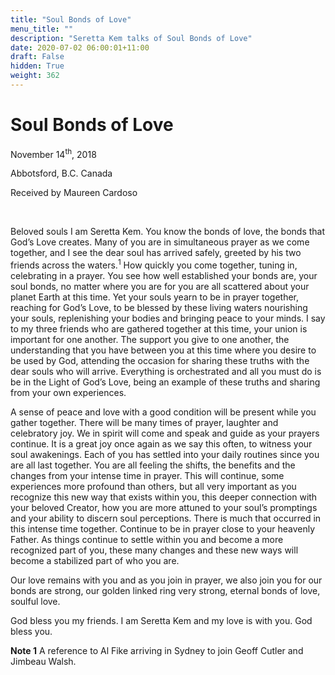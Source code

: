 ```yaml
---
title: "Soul Bonds of Love"
menu_title: ""
description: "Seretta Kem talks of Soul Bonds of Love"
date: 2020-07-02 06:00:01+11:00
draft: False
hidden: True
weight: 362
---
```

# Soul Bonds of Love

November 14<sup>th</sup>, 2018

Abbotsford, B.C. Canada

Received by Maureen Cardoso

 

Beloved souls I am Seretta Kem. You know the bonds of love, the bonds that God’s Love creates. Many of you are in simultaneous prayer as we come together, and I see the dear soul has arrived safely, greeted by his two friends across the waters.<sup>1</sup> How quickly you come together, tuning in, celebrating in a prayer. You see how well established your bonds are, your soul bonds, no matter where you are for you are all scattered about your planet Earth at this time. Yet your souls yearn to be in prayer together, reaching for God’s Love, to be blessed by these living waters nourishing your souls, replenishing your bodies and bringing peace to your minds. I say to my three friends who are gathered together at this time, your union is important for one another. The support you give to one another, the understanding that you have between you at this time where you desire to be used by God, attending the occasion for sharing these truths with the dear souls who will arrive. Everything is orchestrated and all you must do is be in the Light of God’s Love, being an example of these truths and sharing from your own experiences.

A sense of peace and love with a good condition will be present while you gather together. There will be many times of prayer, laughter and celebratory joy. We in spirit will come and speak and guide as your prayers continue. It is a great joy once again as we say this often, to witness your soul awakenings. Each of you has settled into your daily routines since you are all last together. You are all feeling the shifts, the benefits and the changes from your intense time in prayer. This will continue, some experiences more profound than others, but all very important as you recognize this new way that exists within you, this deeper connection with your beloved Creator, how you are more attuned to your soul’s promptings and your ability to discern soul perceptions. There is much that occurred in this intense time together. Continue to be in prayer close to your heavenly Father. As things continue to settle within you and become a more recognized part of you, these many changes and these new ways will become a stabilized part of who you are.

Our love remains with you and as you join in prayer, we also join you for our bonds are strong, our golden linked ring very strong, eternal bonds of love, soulful love. 

God bless you my friends. I am Seretta Kem and my love is with you. God bless you.

**Note 1** A reference to Al Fike arriving in Sydney to join Geoff Cutler and Jimbeau Walsh.
